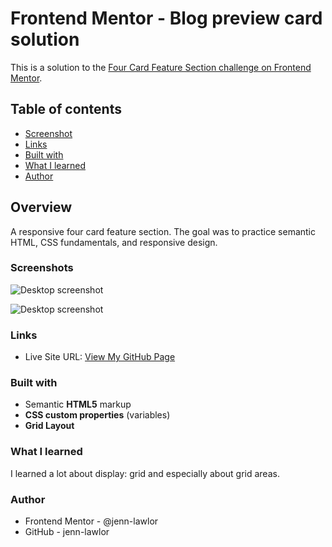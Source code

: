 # Frontend Mentor - Blog preview card solution

This is a solution to the [Four Card Feature Section challenge on Frontend Mentor](https://www.frontendmentor.io/challenges/four-card-feature-section-weK1eFYK).

## Table of contents

- [Screenshot](#screenshot)
- [Links](#links)
- [Built with](#built-with)
- [What I learned](#what-i-learned)
- [Author](#author)

## Overview

A responsive four card feature section. The goal was to practice semantic HTML, CSS fundamentals, and responsive design.

### Screenshots

![Desktop screenshot](https://raw.githubusercontent.com/jenn-lawlor/four-card-feature-section/main/assets/images/desktop-view.png)

![Desktop screenshot](https://raw.githubusercontent.com/jenn-lawlor/four-card-feature-section/main/assets/images/mobile-view.png)

### Links

- Live Site URL: [View My GitHub Page](https://jenn-lawlor.github.io/four-card-feature-section/)

### Built with

- Semantic **HTML5** markup
- **CSS custom properties** (variables)
- **Grid Layout**

### What I learned

I learned a lot about display: grid and especially about grid areas.  

### Author

- Frontend Mentor - @jenn-lawlor
- GitHub - jenn-lawlor